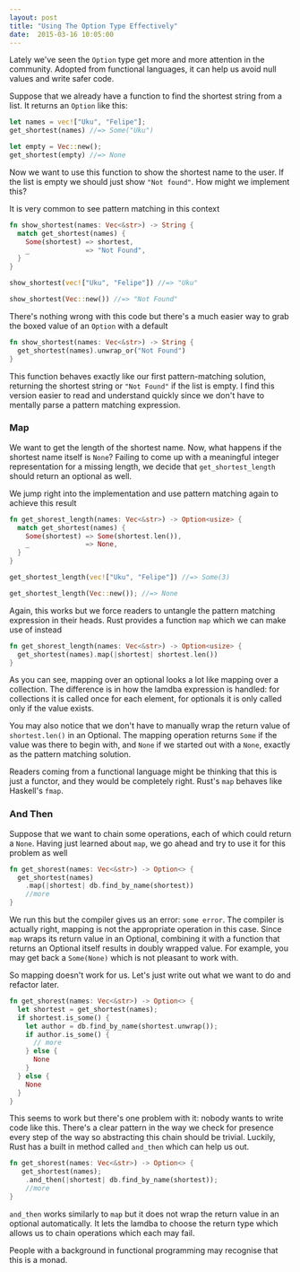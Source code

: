 ```yaml
---
layout: post
title: "Using The Option Type Effectively"
date:  2015-03-16 10:05:00
---
```


Lately we've seen the `Option` type get more and more attention in the community.
Adopted from functional languages, it can help us avoid null values and write safer code.

Suppose that we already have a function to find the shortest string from a list. It returns an `Option` like this:

```rust
let names = vec!["Uku", "Felipe"];
get_shortest(names) //=> Some("Uku")

let empty = Vec::new();
get_shortest(empty) //=> None
```

Now we want to use this function to show the shortest name to the user. If the list
is empty we should just show `"Not found"`. How might we implement this?

It is very common to see pattern matching in this context

```rust
fn show_shortest(names: Vec<&str>) -> String {
  match get_shortest(names) {
    Some(shortest) => shortest,
    _              => "Not Found",
  }
}

show_shortest(vec!["Uku", "Felipe"]) //=> "Uku"

show_shortest(Vec::new()) //=> "Not Found"
```

There's nothing wrong with this code but there's a much easier way to grab the boxed value of an `Option` with a default

```rust
fn show_shortest(names: Vec<&str>) -> String {
  get_shortest(names).unwrap_or("Not Found")
}
```

This function behaves exactly like our first pattern-matching solution, 
returning the shortest string or `"Not Found"` if the list is empty. 
I find this version easier to read and understand quickly since we don't have to
mentally parse a pattern matching expression.

### Map

We want to get the length of the shortest name. Now, what happens if the shortest name itself is `None`? 
Failing to come up with a meaningful integer representation for a missing length, we decide that `get_shortest_length` should return an optional as well.

We jump right into the implementation and use pattern matching again to achieve this result

```rust
fn get_shorest_length(names: Vec<&str>) -> Option<usize> {
  match get_shortest(names) {
    Some(shortest) => Some(shortest.len()),
    _              => None,
  }
}

get_shortest_length(vec!["Uku", "Felipe"]) //=> Some(3)

get_shortest_length(Vec::new()); //=> None
```

Again, this works but we force readers to untangle the pattern matching expression in their
heads. Rust provides a function `map` which we can make use of instead

```rust
fn get_shorest_length(names: Vec<&str>) -> Option<usize> {
  get_shortest(names).map(|shortest| shortest.len())
}
```

As you can see, mapping over an optional looks a lot like mapping over a collection.
The difference is in how the lamdba expression is handled: for collections it is 
called once for each element, for optionals it is only called only if the value exists.

You may also notice that we don't have to manually wrap the return value of `shortest.len()` in
an Optional. The mapping operation returns `Some` if the value was there to begin with, and `None`
if we started out with a `None`, exactly as the pattern matching solution.

Readers coming from a functional language might be thinking that this is just a functor, and they 
would be completely right. Rust's `map` behaves like Haskell's `fmap`.

### And Then

Suppose that we want to chain some operations, each of which could return a `None`.
Having just learned about `map`, we go ahead and try to use it for this problem as well

```rust
fn get_shorest(names: Vec<&str>) -> Option<> {
  get_shortest(names)
    .map(|shortest| db.find_by_name(shortest))
    //more
}
```

We run this but the compiler gives us an error: `some error`. The compiler is actually right,
mapping is not the appropriate operation in this case. Since `map` wraps its return value
in an Optional, combining it with a function that returns an Optional itself results in
doubly wrapped value. For example, you may get back a `Some(None)` which is not pleasant
to work with.

So mapping doesn't work for us. Let's just write out what we want to do and refactor later.

```rust
fn get_shorest(names: Vec<&str>) -> Option<> {
  let shortest = get_shortest(names);
  if shortest.is_some() {
    let author = db.find_by_name(shortest.unwrap());
    if author.is_some() {
      // more
    } else {
      None
    }
  } else {
    None
  }
}
```

This seems to work but there's one problem with it: nobody wants to write code like this.
There's a clear pattern in the way we check for presence every step of the way so
abstracting this chain should be trivial. Luckily, Rust has a built in method called
`and_then` which can help us out.

```rust
fn get_shorest(names: Vec<&str>) -> Option<> {
   get_shortest(names);
    .and_then(|shortest| db.find_by_name(shortest));
    //more
}
```

`and_then` works similarly to `map` but it does not wrap the return value in an optional automatically.
It lets the lamdba to choose the return type which allows us to chain operations which each may fail.

People with a background in functional programming may recognise that this is a monad.
